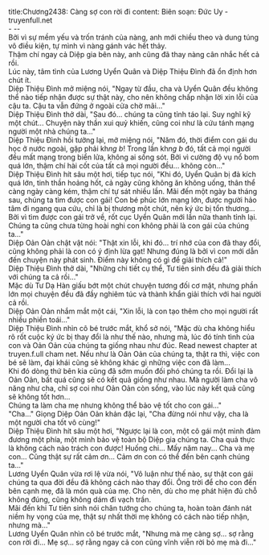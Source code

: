 title:Chương2438: Càng sợ con rời đi
content:
Biên soạn: Đức Uy - truyenfull.net<br>- --<br>Bởi vì sự mềm yếu và trốn tránh của nàng, anh mới chiều theo và dung túng vô điều kiện, tự mình vì nàng gánh vác hết thảy.<br>Thậm chí ngay cả Diệp gia bên này, anh cũng đã thay nàng cân nhắc hết cả rồi.<br>Lúc này, tâm tình của Lương Uyển Quân và Diệp Thiệu Đình đã ổn định hơn chút ít.<br>Diệp Thiệu Đình mở miệng nói, "Ngay từ đầu, cha và Uyển Quân đều không thể nào tiếp nhận được sự thật này, cho nên không chấp nhận lời xin lỗi của cậu ta. Cậu ta vẫn đứng ở ngoài cửa chờ mãi..."<br>Diệp Thiệu Đình thở dài, "Sau đó... chúng ta cũng tỉnh táo lại. Suy nghĩ kỹ một chút... Chuyện này thần xui quỷ khiến, cũng coi như là cứu tánh mạng người một nhà chúng ta..."<br>Diệp Thiệu Đình hồi tưởng lại, mở miệng nói, "Năm đó, thời điểm con gái du học ở nước ngoài, gặp phải kh*ng b*! Trong lần kh*ng b* đó, tất cả mọi người đều mất mạng trong biển lửa, không ai sống sót. Bởi vì cường độ vụ nổ bom quá lớn, thậm chí hài cốt của tất cả mọi người đều... không còn..."<br>Diệp Thiệu Đình hít sâu một hơi, tiếp tục nói, "Khi đó, Uyển Quân bị đả kích quá lớn, tinh thần hoảng hốt, cả ngày cũng không ăn không uống, thân thể càng ngày càng kém, thậm chí tự sát nhiều lần. Mãi đến một ngày ba tháng sau, chúng ta tìm được con gái! Con bé phúc lớn mạng lớn, được người hảo tâm đi ngang qua cứu, chỉ là bị thương một chút, nên ký ức bị tổn thương...<br>Bởi vì tìm được con gái trở về, rốt cục Uyển Quân mới lần nữa thanh tỉnh lại. Chúng ta cũng chưa từng hoài nghi con không phải là con gái của chúng ta..."<br>Diệp Oản Oản chật vật nói: "Thật xin lỗi, khi đó... trí nhớ của con đã thay đổi, cũng không phải là con có ý định lừa gạt! Nhưng đúng là bởi vì con mới dẫn đến chuyện này phát sinh. Điểm này không có gì để giải thích cả!"<br>Diệp Thiệu Đình thở dài, "Những chi tiết cụ thể, Tư tiên sinh đều đã giải thích với chúng ta cả rồi..."<br>Mặc dù Tư Dạ Hàn giấu bớt một chút chuyện tương đối cơ mật, nhưng phần lớn mọi chuyện đều đã đầy nghiêm túc và thành khẩn giải thích với hai người cả rồi.<br>Diệp Oản Oản nhắm mắt một cái, "Xin lỗi, là con tạo thêm cho mọi người rất nhiều phiền toái..."<br>Diệp Thiệu Đình nhìn cô bé trước mắt, khổ sở nói, "Mặc dù cha không hiểu rõ rốt cuộc ký ức bị thay đổi là như thế nào, nhưng mà, lúc đó tính tình của con và Oản Oản của chúng ta giống nhau như đúc. Read newest chapter at truyen.f.ull cham net. Nếu như là Oản Oản của chúng ta, thật ra thì, việc con bé sẽ làm, đại khái cũng sẽ không khác gì những việc con đã làm...<br>Khi đó dòng thứ bên kia cũng đã sớm muốn đối phó chúng ta rồi. Đổi lại là Oản Oản, bất quá cũng sẽ có kết quả giống như nhau. Mà người làm cha vô năng như cha, chỉ sợ coi như Oản Oản còn sống, vào lúc này kết quả cũng sẽ không tốt hơn...<br>Chúng ta làm cha mẹ nhưng không thể bảo vệ tốt cho con gái..."<br>"Cha..." Giọng Diệp Oản Oản khản đặc lại, "Cha đừng nói như vậy, cha là một người cha tốt vô cùng!"<br>Diệp Thiệu Đình hít sâu một hơi, "Ngược lại là con, một cô gái một mình đảm đương một phía, một mình bảo vệ toàn bộ Diệp gia chúng ta. Cha quả thực là không cách nào trách con được! Huống chi... Mấy năm nay... Cha và mẹ con... Cũng thật sự rất cảm ơn... Cảm ơn con có thể đến bên cạnh chúng ta..."<br>Lương Uyển Quân vừa rơi lệ vừa nói, "Vô luận như thế nào, sự thật con gái chúng ta qua đời đều đã không cách nào thay đổi. Ông trời để cho con đến bên cạnh mẹ, đã là món quà của mẹ. Cho nên, dù cho mẹ phát hiện đủ chỗ không đúng, cũng không dám đi vạch trần.<br>Mãi đến khi Tư tiên sinh nói chân tướng cho chúng ta, hoàn toàn đánh nát niềm hy vọng của mẹ, thật sự nhất thời mẹ không có cách nào tiếp nhận, nhưng mà..."<br>Lương Uyển Quân nhìn cô bé trước mắt, "Nhưng mà mẹ càng sợ... sợ rằng con rời đi... Mẹ sợ... sợ rằng ngay cả con cũng vĩnh viễn rời bỏ mẹ mà đi..."